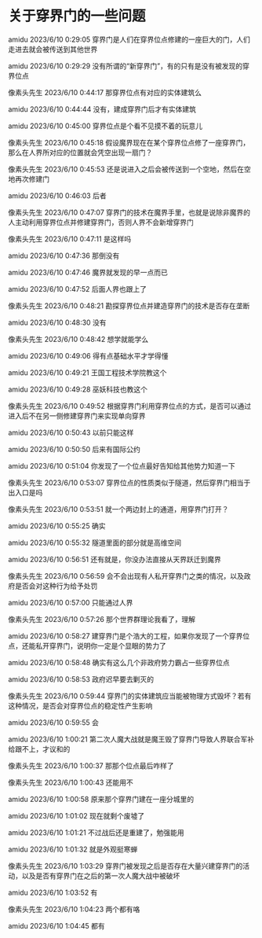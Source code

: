 # 关于穿界门的一些问题

amidu 2023/6/10 0:29:05
穿界门是人们在穿界位点修建的一座巨大的门，人们走进去就会被传送到其他世界

amidu 2023/6/10 0:29:29
没有所谓的“新穿界门”，有的只有是没有被发现的穿界位点

像素头先生 2023/6/10 0:44:17
那穿界位点有对应的实体建筑么

amidu 2023/6/10 0:44:44
没有，建成穿界门后才有实体建筑

amidu 2023/6/10 0:45:00
穿界位点是个看不见摸不着的玩意儿

像素头先生 2023/6/10 0:45:18
假设魔界现在在某个穿界位点修了一座穿界门，那么在人界所对应的位置就会凭空出现一扇门？

像素头先生 2023/6/10 0:45:53
还是说进入之后会被传送到一个空地，然后在空地再次修建门

amidu 2023/6/10 0:46:03
后者

像素头先生 2023/6/10 0:47:07
穿界门的技术在魔界手里，也就是说除非魔界的人主动利用穿界位点并修建穿界门，否则人界不会新增穿界门

像素头先生 2023/6/10 0:47:11
是这样吗

amidu 2023/6/10 0:47:36
那倒没有

amidu 2023/6/10 0:47:46
魔界就发现的早一点而已

amidu 2023/6/10 0:47:52
后面人界也跟上了

像素头先生 2023/6/10 0:48:21
勘探穿界位点并建造穿界门的技术是否存在垄断

amidu 2023/6/10 0:48:30
没有

像素头先生 2023/6/10 0:48:42
想学就能学么

amidu 2023/6/10 0:49:06
得有点基础水平才学得懂

amidu 2023/6/10 0:49:21
王国工程技术学院教这个

amidu 2023/6/10 0:49:28
巫妖科技也教这个

像素头先生 2023/6/10 0:49:52
根据穿界门利用穿界位点的方式，是否可以通过进入后不在另一侧修建穿界门来实现单向穿界

amidu 2023/6/10 0:50:43
以前只能这样

amidu 2023/6/10 0:50:50
后来有国际公约

amidu 2023/6/10 0:51:04
你发现了一个位点最好告知给其他势力知道一下

像素头先生 2023/6/10 0:53:07
穿界位点的性质类似于隧道，然后穿界门相当于出入口是吗

像素头先生 2023/6/10 0:53:51
就一个两边封上的通道，用穿界门打开？

amidu 2023/6/10 0:55:25
确实

amidu 2023/6/10 0:55:32
隧道里面的部分就是高维空间

amidu 2023/6/10 0:56:51
还有就是，你没办法直接从天界跃迁到魔界

像素头先生 2023/6/10 0:56:59
会不会出现有人私开穿界门之类的情况，以及政府是否会对这种行为给予处罚

amidu 2023/6/10 0:57:00
只能通过人界

像素头先生 2023/6/10 0:57:26
那个世界群理论我看了，理解

amidu 2023/6/10 0:58:27
建穿界门是个浩大的工程，如果你发现了一个穿界位点，还能私开穿界门，说明你一定是个显眼的势力了

amidu 2023/6/10 0:58:48
确实有这么几个非政府势力霸占一些穿界位点

amidu 2023/6/10 0:58:53
政府迟早要去剿灭的

像素头先生 2023/6/10 0:59:44
穿界门的实体建筑应当能被物理方式毁坏？若有这种情况，是否会对穿界位点的稳定性产生影响

amidu 2023/6/10 0:59:55
会

amidu 2023/6/10 1:00:21
第二次人魔大战就是魔王毁了穿界门导致人界联合军补给跟不上，才议和的

像素头先生 2023/6/10 1:00:37
那那个位点最后咋样了

像素头先生 2023/6/10 1:00:43
还能用不

amidu 2023/6/10 1:00:58
原来那个穿界门建在一座分城里的

amidu 2023/6/10 1:01:02
现在就剩个废墟了

amidu 2023/6/10 1:01:21
不过战后还是重建了，勉强能用

amidu 2023/6/10 1:01:32
就是外观挺寒蝉

像素头先生 2023/6/10 1:03:29
穿界门被发现之后是否存在大量兴建穿界门的活动，以及是否有穿界门在之后的第一次人魔大战中被破坏

amidu 2023/6/10 1:03:52
有

像素头先生 2023/6/10 1:04:23
两个都有咯

amidu 2023/6/10 1:04:45
都有


